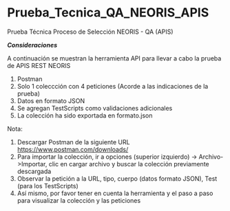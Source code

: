 # Prueba_Tecnica_QA_NEORIS_APIS
Prueba Técnica Proceso de Selección NEORIS - QA (APIS)

*******Consideraciones*******

A continuación se muestran la herramienta API para llevar a cabo la prueba de APIS REST NEORIS 

1. Postman
2. Solo 1 coleccción con 4 peticiones (Acorde a las indicaciones de la prueba)
3. Datos en formato JSON
4. Se agregan TestScripts como validaciones adicionales
5. La colección ha sido exportada en formato.json


Nota: 

1. Descargar Postman de la siguiente URL https://www.postman.com/downloads/
1. Para importar la colección, ir a opciones (superior izquierdo) -> Archivo->Importar, clic en cargar archivo y buscar la colección previamente descargada
2. Observar la petición a la URL, tipo, cuerpo (datos formato JSON), Test (para los TestScripts)
3. Así mismo, por favor tener en cuenta la herramienta y el paso a paso para visualizar la colección y las peticiones
